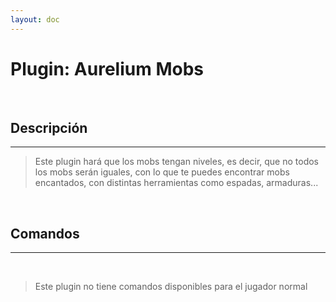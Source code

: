 ```yaml
---
layout: doc
---
```


# Plugin: Aurelium Mobs

<br/>

## Descripción

---

> Este plugin hará que los mobs tengan niveles, es decir, que no todos los mobs serán iguales, con lo que te puedes encontrar mobs encantados, con distintas herramientas como espadas, armaduras...

<br/>

## Comandos

---

<br/>

> Este plugin no tiene comandos disponibles para el jugador normal
